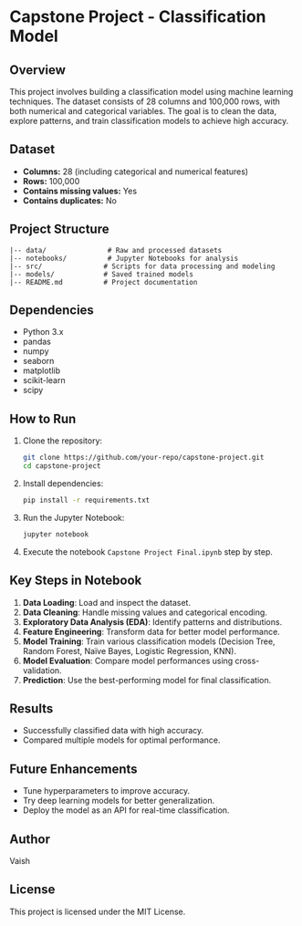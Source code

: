 # Capstone Project - Classification Model

## Overview
This project involves building a classification model using machine learning techniques. The dataset consists of 28 columns and 100,000 rows, with both numerical and categorical variables. The goal is to clean the data, explore patterns, and train classification models to achieve high accuracy.

## Dataset
- **Columns:** 28 (including categorical and numerical features)
- **Rows:** 100,000
- **Contains missing values:** Yes
- **Contains duplicates:** No

## Project Structure
```
|-- data/               # Raw and processed datasets
|-- notebooks/          # Jupyter Notebooks for analysis
|-- src/               # Scripts for data processing and modeling
|-- models/            # Saved trained models
|-- README.md          # Project documentation
```

## Dependencies
- Python 3.x
- pandas
- numpy
- seaborn
- matplotlib
- scikit-learn
- scipy

## How to Run
1. Clone the repository:
   ```sh
   git clone https://github.com/your-repo/capstone-project.git
   cd capstone-project
   ```
2. Install dependencies:
   ```sh
   pip install -r requirements.txt
   ```
3. Run the Jupyter Notebook:
   ```sh
   jupyter notebook
   ```
4. Execute the notebook `Capstone Project Final.ipynb` step by step.

## Key Steps in Notebook
1. **Data Loading**: Load and inspect the dataset.
2. **Data Cleaning**: Handle missing values and categorical encoding.
3. **Exploratory Data Analysis (EDA)**: Identify patterns and distributions.
4. **Feature Engineering**: Transform data for better model performance.
5. **Model Training**: Train various classification models (Decision Tree, Random Forest, Naïve Bayes, Logistic Regression, KNN).
6. **Model Evaluation**: Compare model performances using cross-validation.
7. **Prediction**: Use the best-performing model for final classification.

## Results
- Successfully classified data with high accuracy.
- Compared multiple models for optimal performance.

## Future Enhancements
- Tune hyperparameters to improve accuracy.
- Try deep learning models for better generalization.
- Deploy the model as an API for real-time classification.

## Author
Vaish

## License
This project is licensed under the MIT License.

